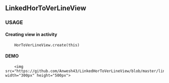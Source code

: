 ## LinkedHorToVerLineView

### USAGE

#### Creating view in activity

```
    HorToVerLineView.create(this)
```

#### DEMO

```
    <img src="https://github.com/Anwesh43/LinkedHorToVerLineView/blob/master/linkedhortoverlineview.gif" width="300px" height="500px">
```